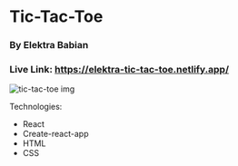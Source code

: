 # Tic-Tac-Toe
### By Elektra Babian
### Live Link: https://elektra-tic-tac-toe.netlify.app/

![tic-tac-toe img](https://i.imgur.com/27CAyhS.png)

Technologies:
- React
- Create-react-app
- HTML
- CSS
